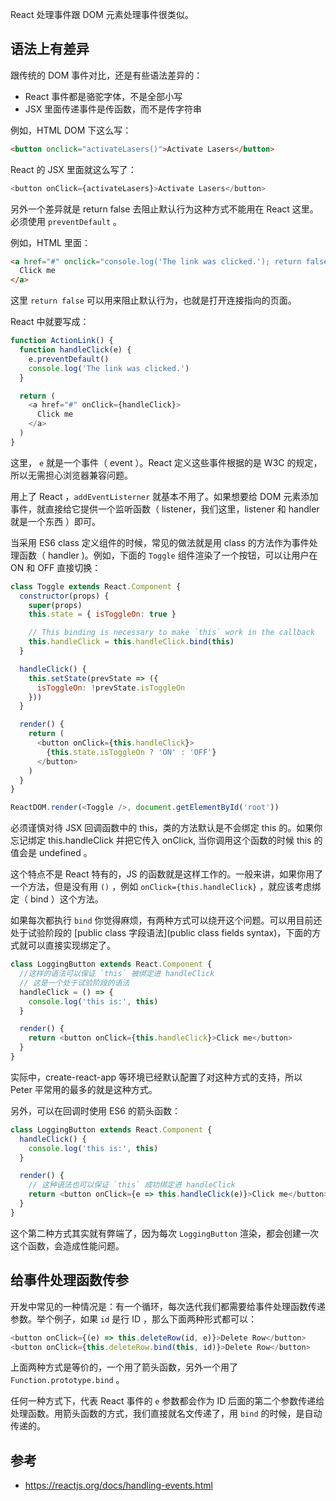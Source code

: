React 处理事件跟 DOM 元素处理事件很类似。

## 语法上有差异

跟传统的 DOM 事件对比，还是有些语法差异的：

* React 事件都是骆驼字体，不是全部小写
* JSX 里面传递事件是传函数，而不是传字符串

例如，HTML DOM 下这么写：

```html
<button onclick="activateLasers()">Activate Lasers</button>
```

React 的 JSX 里面就这么写了：

```js
<button onClick={activateLasers}>Activate Lasers</button>
```

另外一个差异就是 return false 去阻止默认行为这种方式不能用在 React 这里。必须使用 `preventDefault` 。

例如，HTML 里面：

```html
<a href="#" onclick="console.log('The link was clicked.'); return false">
  Click me
</a>
```

这里 `return false` 可以用来阻止默认行为，也就是打开连接指向的页面。

React 中就要写成：

```js
function ActionLink() {
  function handleClick(e) {
    e.preventDefault()
    console.log('The link was clicked.')
  }

  return (
    <a href="#" onClick={handleClick}>
      Click me
    </a>
  )
}
```

这里， `e` 就是一个事件（ event ）。React 定义这些事件根据的是 W3C 的规定，所以无需担心浏览器兼容问题。

用上了 React ，`addEventListerner` 就基本不用了。如果想要给 DOM 元素添加事件，就直接给它提供一个监听函数（ listener，我们这里，listener 和 handler 就是一个东西 ）即可。

当采用 ES6 class 定义组件的时候，常见的做法就是用 class 的方法作为事件处理函数（ handler )。例如，下面的 `Toggle` 组件渲染了一个按钮，可以让用户在 ON 和 OFF 直接切换：

```js
class Toggle extends React.Component {
  constructor(props) {
    super(props)
    this.state = { isToggleOn: true }

    // This binding is necessary to make `this` work in the callback
    this.handleClick = this.handleClick.bind(this)
  }

  handleClick() {
    this.setState(prevState => ({
      isToggleOn: !prevState.isToggleOn
    }))
  }

  render() {
    return (
      <button onClick={this.handleClick}>
        {this.state.isToggleOn ? 'ON' : 'OFF'}
      </button>
    )
  }
}

ReactDOM.render(<Toggle />, document.getElementById('root'))
```

必须谨慎对待 JSX 回调函数中的 this，类的方法默认是不会绑定 this 的。如果你忘记绑定 this.handleClick 并把它传入 onClick, 当你调用这个函数的时候 this 的值会是 undefined 。

这个特点不是 React 特有的，JS 的函数就是这样工作的。一般来讲，如果你用了一个方法，但是没有用 `()` ，例如 `onClick={this.handleClick}` ，就应该考虑绑定（ bind ）这个方法。

如果每次都执行 `bind` 你觉得麻烦，有两种方式可以绕开这个问题。可以用目前还处于试验阶段的 [public class 字段语法](public class fields syntax)，下面的方式就可以直接实现绑定了。

```js
class LoggingButton extends React.Component {
  //这样的语法可以保证 `this` 被绑定进 handleClick
  // 这是一个处于试验阶段的语法
  handleClick = () => {
    console.log('this is:', this)
  }

  render() {
    return <button onClick={this.handleClick}>Click me</button>
  }
}
```

实际中，create-react-app 等环境已经默认配置了对这种方式的支持，所以 Peter 平常用的最多的就是这种方式。

另外，可以在回调时使用 ES6 的箭头函数：

```js
class LoggingButton extends React.Component {
  handleClick() {
    console.log('this is:', this)
  }

  render() {
    // 这种语法也可以保证 `this` 成功绑定进 handleClick
    return <button onClick={e => this.handleClick(e)}>Click me</button>
  }
}
```

这个第二种方式其实就有弊端了，因为每次 `LoggingButton` 渲染，都会创建一次这个函数，会造成性能问题。

## 给事件处理函数传参

开发中常见的一种情况是：有一个循环，每次迭代我们都需要给事件处理函数传递参数。举个例子，如果 `id` 是行 ID ，那么下面两种形式都可以：

```js
<button onClick={(e) => this.deleteRow(id, e)}>Delete Row</button>
<button onClick={this.deleteRow.bind(this, id)}>Delete Row</button>
```

上面两种方式是等价的，一个用了箭头函数，另外一个用了 `Function.prototype.bind` 。

任何一种方式下，代表 React 事件的 `e` 参数都会作为 ID 后面的第二个参数传递给处理函数。用箭头函数的方式，我们直接就名文传递了，用 `bind` 的时候，是自动传递的。

## 参考

* https://reactjs.org/docs/handling-events.html
